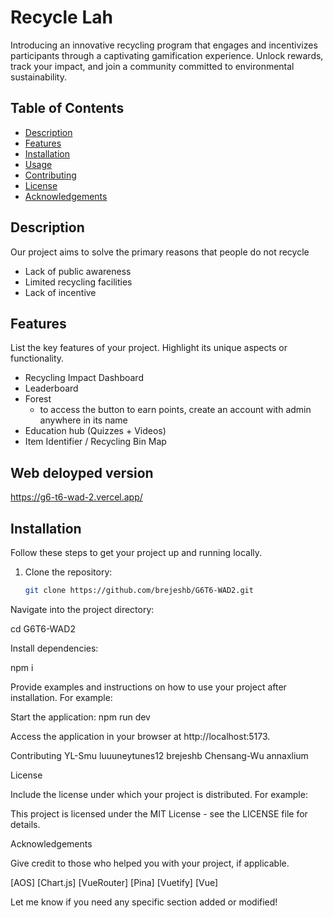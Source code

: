 # Recycle Lah

Introducing an innovative recycling program that engages and incentivizes participants through a captivating gamification experience. Unlock rewards, track your impact, and join a community committed to environmental sustainability.

## Table of Contents

- [Description](#description)
- [Features](#features)
- [Installation](#installation)
- [Usage](#usage)
- [Contributing](#contributing)
- [License](#license)
- [Acknowledgements](#acknowledgements)

## Description

Our project aims to solve the primary reasons that people do not recycle

- Lack of public awareness
- Limited recycling facilities
- Lack of incentive

## Features

List the key features of your project. Highlight its unique aspects or functionality.

- Recycling Impact Dashboard
- Leaderboard
- Forest
    - to access the button to earn points, create an account with admin anywhere in its name
- Education hub (Quizzes + Videos)
- Item Identifier / Recycling Bin Map

## Web deloyped version

https://g6-t6-wad-2.vercel.app/

## Installation

Follow these steps to get your project up and running locally.

1. Clone the repository:

   ```bash
   git clone https://github.com/brejeshb/G6T6-WAD2.git

Navigate into the project directory:

cd G6T6-WAD2

Install dependencies:

npm i

Provide examples and instructions on how to use your project after installation. For example:

Start the application:
npm run dev

Access the application in your browser at http://localhost:5173.


Contributing
YL-Smu
luuuneytunes12
brejeshb
Chensang-Wu
annaxlium

License

Include the license under which your project is distributed. For example:

This project is licensed under the MIT License - see the LICENSE file for details.

Acknowledgements

Give credit to those who helped you with your project, if applicable.

[AOS]
[Chart.js]
[VueRouter]
[Pina]
[Vuetify]
[Vue]



Let me know if you need any specific section added or modified!